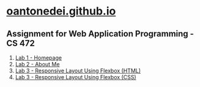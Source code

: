 # [oantonedei.github.io](https://oantonedei.github.io)

## Assignment for Web Application Programming - CS 472

1. [Lab 1 - Homepage](https://github.com/oantonedei/oantonedei.github.io/blob/main/index.html)
2. [Lab 2 - About Me](https://github.com/oantonedei/oantonedei.github.io/blob/main/aboutme.html)
3. [Lab 3 - Responsive Layout Using Flexbox (HTML)](https://github.com/oantonedei/oantonedei.github.io/blob/main/responsive-flexbox.html)
4. [Lab 3 - Responsive Layout Using Flexbox (CSS)](https://github.com/oantonedei/oantonedei.github.io/blob/main/css/responsive-flexbox.css)
